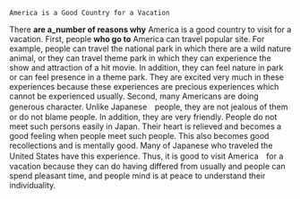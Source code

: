 	America is a Good Country for a Vacation
There __are a_number of reasons why__ America is a good country to visit for a vacation. First, people __who go to__ America can travel popular site. For example, people can travel the national park in which there are a wild nature animal, or they can travel theme park in which they can experience the show and attraction of a hit movie. In addition, they can feel nature in park or can feel presence in a theme park. They are excited very much in these experiences because these experiences are precious experiences which cannot be experienced usually. Second, many Americans are doing generous character. Unlike Japanese　people, they are not jealous of them or do not blame people. In addition, they are very friendly. People do not meet such persons easily in Japan. Their heart is relieved and becomes a good feeling when people meet such people. This also becomes good recollections and is mentally good. Many of Japanese who traveled the United States have this experience. Thus, it is good to visit America　for a vacation because they can do having differed from usually and people can spend pleasant time, and people mind is at peace to understand their individuality.
